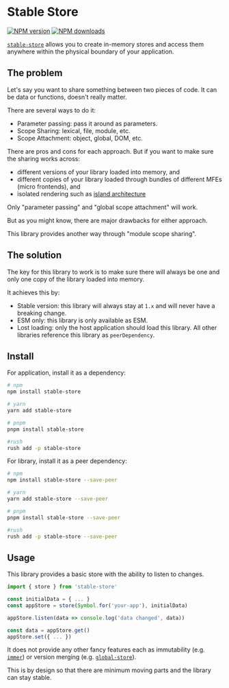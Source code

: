 # Stable Store

[![NPM version][npm-image]][npm-url]
[![NPM downloads][downloads-image]][npm-url]

[`stable-store`] allows you to create in-memory stores and access them anywhere within the physical boundary of your application.

## The problem

Let's say you want to share something between two pieces of code.
It can be data or functions, doesn't really matter.

There are several ways to do it:

- Parameter passing: pass it around as parameters.
- Scope Sharing: lexical, file, module, etc.
- Scope Attachment: object, global, DOM, etc.

There are pros and cons for each approach.
But if you want to make sure the sharing works across:

- different versions of your library loaded into memory, and
- different copies of your library loaded through bundles of different MFEs (micro frontends), and
- isolated rendering such as [island architecture]

Only "parameter passing" and "global scope attachment" will work.

But as you might know, there are major drawbacks for either approach.

This library provides another way through "module scope sharing".

## The solution

The key for this library to work is to make sure there will always be one and only one copy of the library loaded into memory.

It achieves this by:

- Stable version: this library will always stay at `1.x` and will never have a breaking change.
- ESM only: this library is only available as ESM.
- Lost loading: only the host application should load this library. All other libraries reference this library as `peerDependency`.

## Install

For application, install it as a dependency:

```sh
# npm
npm install stable-store

# yarn
yarn add stable-store

# pnpm
pnpm install stable-store

#rush
rush add -p stable-store
```

For library, install it as a peer dependency:

```sh
# npm
npm install stable-store --save-peer

# yarn
yarn add stable-store --save-peer

# pnpm
pnpm install stable-store --save-peer

#rush
rush add -p stable-store --save-peer
```

## Usage

This library provides a basic store with the ability to listen to changes.

```ts
import { store } from 'stable-store'

const initialData = { ... }
const appStore = store(Symbol.for('your-app'), initialData)

appStore.listen(data => console.log('data changed', data))

const data = appStore.get()
appStore.set({ ... })
```

It does not provide any other fancy features each as immutability (e.g. [`immer`]) or version merging (e.g. [`global-store`]).

This is by design so that there are minimum moving parts and the library can stay stable.

[downloads-image]: https://img.shields.io/npm/dm/unional/stable-store.svg?style=flat
[`global-store`]: https://www.npmjs.com/package/global-store
[`immer`]: https://www.npmjs.com/package/immer
[island architecture]: https://jasonformat.com/islands-architecture/
[npm-image]: https://img.shields.io/npm/v/unional/stable-store.svg?style=flat
[npm-url]: https://npmjs.org/package/unional/stable-store
[`stable-store`]: https://www.npmjs.com/package/stable-store
